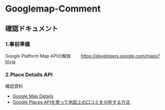 # Googlemap-Comment

## 確認ドキュメント
### 1.事前準備
Google Platform Map APIの解放　　
https://developers.google.com/maps?hl=ja

### 2.Place Details API
確認資料
- [Google Map Details](https://developers.google.com/maps/documentation/places/web-service/overview)
- [Google Places APIを使って地図上の口コミを分析する方法](https://gaaaon.jp/blog/google_map_api)
